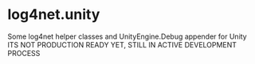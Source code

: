 # log4net.unity
Some log4net helper classes and UnityEngine.Debug appender for Unity
ITS NOT PRODUCTION READY YET, STILL IN ACTIVE DEVELOPMENT PROCESS
